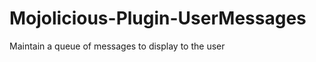 Mojolicious-Plugin-UserMessages
===============================

Maintain a queue of messages to display to the user

